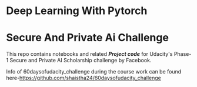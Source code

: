 # Deep Learning With Pytorch
# Secure And Private Ai Challenge
This repo contains notebooks and related ***Project code*** for Udacity's Phase-1 Secure and Private AI Scholarship challenge by Facebook.

Info of 60daysofudacity_challenge during the course work can be found here-https://github.com/shaistha24/60daysofudacity_challenge
